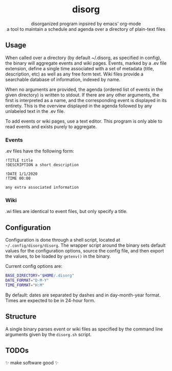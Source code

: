 <h1 align="center">disorg</h1>
<p align="center">disorganized program inpsired by emacs' org-mode<br/>a tool to maintain a schedule and agenda over a directory of plain-text files</p>

## Usage
When called over a directory (by default ~/.disorg, as specified in config), the binary will aggregate events and wiki pages. Events, marked by a .ev file extension, define a single time associated with a set of metadata (title, description, etc) as well as any free form text. Wiki files provide a searchable database of information, indexed by name.

When no arguments are provided, the agenda (ordered list of events in the given directory) is written to stdout. If there are any other arguments, the first is interpreted as a name, and the corresponding event is displayed in its entirety. This is the overview displayed in the agenda followed by any unlabeled text in the .ev file.

To add events or wiki pages, use a text editor. This program is only able to read events and exists purely to aggregate.

### Events
.ev files have the following form:
```
!TITLE title
!DESCRIPTION a short description

!DATE 1/1/2020
!TIME 00:00

any extra associated information
```

### Wiki
.wi files are identical to event files, but only specify a title.

## Configuration
Configuration is done through a shell script, located at `~/.config/disorg/disorg`. The wrapper script around the binary sets default values for the configuration options, source the config file, and then export the values, to be loaded by `getenv()` in the binary.

Current config options are:
```bash
BASE_DIRECTORY="$HOME/.disorg"
DATE_FORMAT="D-M-Y"
TIME_FORMAT="H:M"
```

By default: dates are separated by dashes and in day-month-year format. Times are expected to be in 24-hour form.

## Structure
A single binary parses event or wiki files as specified by the command line arguments given by the `disorg.sh` script.

## TODOs
✨ make software good ✨